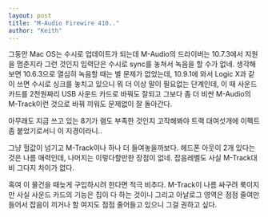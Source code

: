 ```yaml
---
layout: post
title: "M-Audio Firewire 410.."
author: "Keith"
---
```



그동안 Mac OS는 수시로 업데이트가 되는데 M-Audio의 드라이버는 10.7.3에서 지원을 멈춘지라 그런 것인지 입력단은 수시로 sync를 놓쳐서 녹음을 할 수가 없네. 생각해보면 10.6.3으로 열심히 녹음할 때는 별 문제가 없었는데, 10.9.1에 와서 Logic X과 같이 쓰면 수시로 싱크를 놓치고 있으니 뭐 더 이상 말이 필요없는 단계인데, 이 때 사운드 카드를 2천원짜리 USB 사운드 카드로 바꿔도 잘되고 그보다 좀 더 비싼 M-Audio의 M-Track이런 것으로 바꿔 끼워도 문제없이 잘 돌아간다.




아무래도 지금 쓰고 있는 8기가 램도 부족한 것인지 고작해봐야 트랙 대여섯개에 이펙트 좀 붙었기로서니 이 지경이라니..




그냥 헐값이 넘기고 M-Track이나 하나 더 들여놓을까보다. 헤드폰 아웃이 2개 있다는 것은 나름 매력인데, 나머지는 이렇다할만한 장점이 없네. 잡음레벨도 사실 M-Track대비 그다지 차이가 없다.




혹여 이 물건을 때늦게 구입하시려 한다면 적극 비추다. M-Track이 나름 싸구려 룩이지만 사실 사운드 카드의 기능은 칩이 다 하는 것이니 그리고 아날로그 영역은 점점 줄여만들어서 잡음이 끼거나 할 여지도 점점 줄어들고 있으니 그걸 권하고 싶다. 


